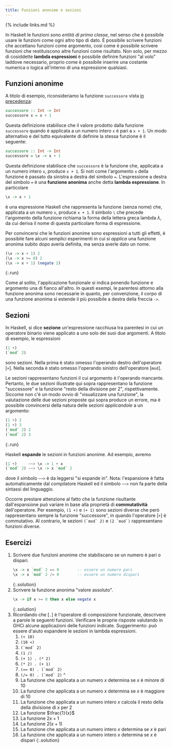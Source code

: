 ```yaml
---
title: Funzioni anonime e sezioni
---
```


{% include links.md %}

In Haskell le funzioni sono *entità di prima classe*, nel senso che
è possibile usare le funzioni come ogni altro tipo di dato. È
possibile scrivere funzioni che accettano funzioni come argomento,
così come è possibile scrivere funzioni che restituiscono altre
funzioni come risultato. Non solo, per mezzo di cosiddette **lambda
espressioni** è possibile definire funzioni "al volo" laddove
necessario, proprio come è possibile inserire una costante numerica
o logica all'interno di una espressione qualsiasi.

## Funzioni anonime

A titolo di esempio, riconsideriamo la funzione `successore` vista
[in precedenza](Funzioni.md):

``` haskell
successore :: Int -> Int
successore x = x + 1
```

Questa definizione stabilisce che il valore prodotto dalla funzione
`successore` quando è applicata a un numero intero `x` è pari a `x +
1`. Un modo alternativo e del tutto equivalente di definire la
stessa funzione è il seguente:

``` haskell
successore :: Int -> Int
successore = \x -> x + 1
```

Questa definizione stabilisce che `successore` è la funzione che,
applicata a un numero intero `x`, produce `x + 1`. Si noti come
l'argomento `x` della funzione è passato da sinistra a destra del
simbolo `=`. L'espressione a destra del simbolo `=` è una **funzione
anonima** anche detta **lambda espressione**. In particolare

``` haskell
\x -> x + 1
```

è una espressione Haskell che rappresenta la funzione (senza nome)
che, applicata a un numero `x`, produce `x + 1`. Il simbolo `\` che
precede l'argomento della funzione richiama la forma della lettera
greca lambda $\lambda$, da cui deriva il nome di questa particolare
forma di espressione.

Per convincersi che le funzioni anonime sono espressioni a tutti gli
effetti, è possibile fare alcuni semplici esperimenti in cui si
*applica* una funzione anonima subito dopo averla definita, ma senza
averle dato un nome.

``` haskell
(\x -> x + 1) 2
(\x -> x >= 0) 2
(\x -> x + 1) (negate 2)
```
{:.run}

Come al solito, l'applicazione funzionale si indica ponendo funzione
e argomento una di fianco all'altro. In questi esempi, le parentesi
attorno alla funzione anonima sono necessarie in quanto, per
convenzione, il corpo di una funzione anonima si estende il più
possibile a destra della freccia `->`.

## Sezioni

In Haskell, si dice **sezione** un'espressione racchiusa tra
parentesi in cui un operatore binario viene applicato a uno solo dei
suoi due argomenti. A titolo di esempio, le espressioni

``` haskell
(1 +)
(`mod` 2)
```

sono sezioni. Nella prima è stato omesso l'operando destro
dell'operatore [`+`]. Nella seconda è stato omesso l'operando sinistro
dell'operatore [`mod`].

Le sezioni rappresentano funzioni il cui argomento è l'operando
mancante. Pertanto, le due sezioni illustrate qui sopra
rappresentano la funzione "successore" e la funzione "resto della
divisione per 2", rispettivamente.  Siccome non c'è un modo ovvio di
"visualizzare una funzione", la valutazione delle due sezioni
proposte qui sopra produce un errore, ma è possibile convincersi
della natura delle sezioni *applicandole* a un argomento:

``` haskell
(1 +) 2
(1 +) 3
(`mod` 2) 2
(`mod` 2) 3
```
{:.run}

Haskell **espande** le sezioni in funzioni anonime. Ad esempio,
avremo

```haskell
(1 +)     ~~> \x -> 1 + x
(`mod` 2) ~~> \x -> x `mod` 2
```

dove il simbolo `~~>` è da leggersi "si espande in". Nota:
l'espansione è fatta automaticamente dal compilatore Haskell ed il
simbolo `~~>` non fa parte della sintassi del linguaggio.

Occorre prestare attenzione al fatto che la funzione risultante
dall'espansione può variare in base alla proprietà di
**commutatività** dell'operatore. Per esempio, `(1 +)` e `(+ 1)`
sono sezioni diverse che però rappresentano sempre la funzione
"successore", in quando l'operatore [`+`] è commutativo. Al contrario,
le sezioni ``(`mod` 2)`` e ``(2 `mod`)`` rappresentano funzioni
diverse.

## Esercizi

1. Scrivere due funzioni anonime che stabiliscano se un numero è
   pari o dispari.
   ```haskell
   \x -> x `mod` 2 == 0        -- essere un numero pari
   \x -> x `mod` 2 /= 0        -- essere un numero dispari
   ```
   {:.solution}
2. Scrivere la funzione anonima "valore assoluto".
   ```haskell
   \x -> if x >= 0 then x else negate x
   ```
   {:.solution}
3. Ricordando che [`.`] è l'operatore di composizione funzionale,
   descrivere a parole le seguenti funzioni. Verificare le proprie
   risposte valutando in GHCi alcune applicazioni delle funzioni
   indicate. Suggerimento: può essere d'aiuto espandere le sezioni
   in lambda espressioni.
   1. `(< 10)`
   2. `(10 <)`
   3. ``(`mod` 2)``
   4. `(1 /)`
   5. `(+ 1) . (* 2)`
   6. `(* 2) . (+ 1)`
   7. ``(== 0) . (`mod` 2)``
   8. ``(/= 0) . (`mod` 2)``
   ^
   1. La funzione che applicata a un numero $x$ determina se $x$ è minore di 10
   2. La funzione che applicata a un numero $x$ determina se $x$ è maggiore di 10
   3. La funzione che applicata a un numero intero $x$ calcola il resto della della divisione di $x$ per 2
   4. La funzione $\frac{1}{x}$
   5. La funzione $2x + 1$
   6. La funzione $2(x + 1)$
   7. La funzione che applicata a un numero intero $x$ determina se $x$ è pari
   8. La funzione che applicata a un numero intero $x$ determina se $x$ è dispari
   {:.solution}
